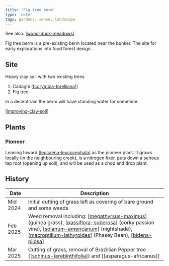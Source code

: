 ```yaml
---
title: 'Fig tree berm'
type: 'note'
tags: gardens, sense, landscape
---
```


See also: [[wood-duck-meadows]]

Fig tree berm is a pre-existing berm located near the bunker. The site for early explorations into food forest design.

## Site

Heavy clay soil with two existing trees

1. Cadaghi ([[corymbia-torelliana]])
2. Fig tree

In a decent rain the berm will have standing water for sometime.

[[improving-clay-soil]]

## Plants

### Pioneer

Leaning toward [[leucaena-leucocephala]] as the pioneer plant. It grows locally (in the neighbouring creek), is a nitrogen fixer, puts down a serious tap root (opening up soil), and will be used as a chop and drop plant.

## History

| Date | Description |
| --- | --- |
| Mid 2024 | Initial cutting of grass left as covering of bare ground and some weeds |
| Feb 2025 | Weed removal including: [[megathyrsus-maximus]] (guinea grass), [[passiflora-suberosa]] (corky passion vine), [[solanum-americanum]] (nightshade), [[macroptilium-lathyroides]] (Phasey Bean), [[bidens-pilosa]]  |
| Mar 2025 | Cutting of grass, removal of Brazillian Pepper tree ([[schinus-terebinthifolia]]) and [[asparagus-africanus]] |


[//begin]: # "Autogenerated link references for markdown compatibility"
[wood-duck-meadows]: wood-duck-meadows "Wood duck meadows"
[corymbia-torelliana]: plants/corymbia-torelliana "corymbia-torelliana"
[improving-clay-soil]: improving-clay-soil "Improving clay soil"
[leucaena-leucocephala]: leucaena-leucocephala "Leucaena leucocephala"
[megathyrsus-maximus]: plants/megathyrsus-maximus "Megathyrsus maximus (Guinea grass)"
[passiflora-suberosa]: plants/passiflora-suberosa "Passiflora suberosa (Corky passion vine)"
[solanum-americanum]: plants/solanum-americanum "Solanum americanum (American black nightshade)"
[macroptilium-lathyroides]: plants/macroptilium-lathyroides "Macroptilium lathyroides (Phasey Bean)"
[bidens-pilosa]: plants/bidens-pilosa "Bidens pilosa (Cobbler's Pegs)"
[schinus-terebinthifolia]: plants/schinus-terebinthifolia "Schinus Terebinthifolia (Brazilian pepper tree)"
[asparagus-fern]: plants/asparagus-fern "Climbing asparagus fern"
[//end]: # "Autogenerated link references"